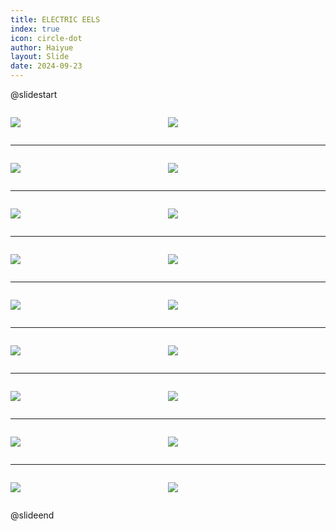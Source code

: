 ```yaml
---
title: ELECTRIC EELS
index: true
icon: circle-dot
author: Haiyue
layout: Slide
date: 2024-09-23
---
```

 
@slidestart

<div style="display:flex">
<div style="flex:1">

![](/reading/english/Level-U/ELECTRIC%20EELS/001.webp)
</div>
<div style="flex:1">

![](/reading/english/Level-U/ELECTRIC%20EELS/002.webp)
</div>
</div>

---

<div style="display:flex">
<div style="flex:1">

![](/reading/english/Level-U/ELECTRIC%20EELS/003.webp)
</div>
<div style="flex:1">

![](/reading/english/Level-U/ELECTRIC%20EELS/004.webp)
</div>
</div>

---

<div style="display:flex">
<div style="flex:1">

![](/reading/english/Level-U/ELECTRIC%20EELS/005.webp)
</div>
<div style="flex:1">

![](/reading/english/Level-U/ELECTRIC%20EELS/006.webp)
</div>
</div>

---

<div style="display:flex">
<div style="flex:1">

![](/reading/english/Level-U/ELECTRIC%20EELS/007.webp)
</div>
<div style="flex:1">

![](/reading/english/Level-U/ELECTRIC%20EELS/008.webp)
</div>
</div>

---

<div style="display:flex">
<div style="flex:1">

![](/reading/english/Level-U/ELECTRIC%20EELS/009.webp)
</div>
<div style="flex:1">

![](/reading/english/Level-U/ELECTRIC%20EELS/010.webp)
</div>
</div>

---

<div style="display:flex">
<div style="flex:1">

![](/reading/english/Level-U/ELECTRIC%20EELS/011.webp)
</div>
<div style="flex:1">

![](/reading/english/Level-U/ELECTRIC%20EELS/012.webp)
</div>
</div>

---

<div style="display:flex">
<div style="flex:1">

![](/reading/english/Level-U/ELECTRIC%20EELS/013.webp)
</div>
<div style="flex:1">

![](/reading/english/Level-U/ELECTRIC%20EELS/014.webp)
</div>
</div>

---

<div style="display:flex">
<div style="flex:1">

![](/reading/english/Level-U/ELECTRIC%20EELS/015.webp)
</div>
<div style="flex:1">

![](/reading/english/Level-U/ELECTRIC%20EELS/016.webp)
</div>
</div>

---

<div style="display:flex">
<div style="flex:1">

![](/reading/english/Level-U/ELECTRIC%20EELS/017.webp)
</div>
<div style="flex:1">

![](/reading/english/Level-U/ELECTRIC%20EELS/018.webp)
</div>
</div>

@slideend